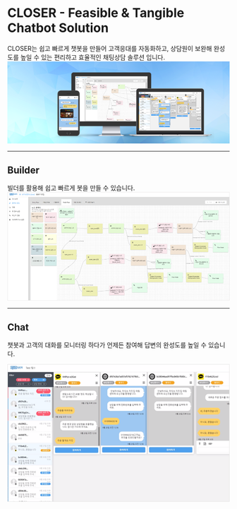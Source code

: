 # CLOSER - Feasible & Tangible Chatbot Solution

CLOSER는 쉽고 빠르게 챗봇을 만들어 고객응대를 자동화하고, 상담원이 보완해 완성도를 높일 수 있는 편리하고 효율적인 채팅상담 솔루션 입니다.![](/assets/closer_cover_image.png)

---

## Builder

빌더를 활용해 쉽고 빠르게 봇을 만들 수 있습니다.![](/assets/builder_overview.png)

---

## Chat

챗봇과 고객의 대화를 모니터링 하다가 언제든 참여해 답변의 완성도를 높일 수 있습니다.

![](/assets/chat_overview.png)


